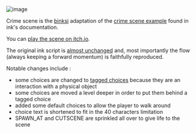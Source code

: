 ![image](https://github.com/user-attachments/assets/dcf9fb37-957a-4d49-9947-9ada2cc4b17d)


Crime scene is the [binksi](https://smwhr.itch.io/binksi) adaptation of the [crime scene example](https://github.com/inkle/ink/blob/master/Documentation/WritingWithInk.md#7-long-example-crime-scene) found in ink's documentation.

You can [play the scene on itch.io](https://smwhr.itch.io/crime-scene).

The original ink script is [almost unchanged](https://gist.github.com/smwhr/7de51aba40e91d0ee77cb9858d5771ef/revisions) and, most importantly the flow (always keeping a forward momentum) is faithfully reproduced.

Notable changes include :
- some choices are changed to [tagged choices](https://smwhr.github.io/binksi/docs/binksi-syntax.html) because they are an interaction with a physical object
- some choices are moved a level deeper in order to put them behind a tagged choice
- added some default choices to allow the player to walk around
- choice text is shortened to fit in the 40 characters limitation
- SPAWN_AT and CUTSCENE are sprinkled all over to give life to the scene

